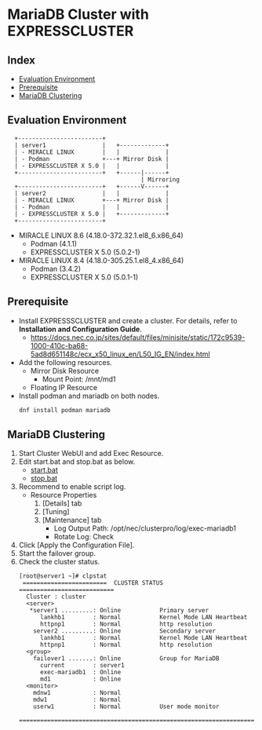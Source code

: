 # MariaDB Cluster with EXPRESSCLUSTER

## Index
- [Evaluation Environment](#evaluation-environment)
- [Prerequisite](#prerequisite)
- [MariaDB Clustering](#mariadb-clustering)

## Evaluation Environment
```
  +------------------------+
  | server1                |   +-------------+
  | - MIRACLE LINUX        |   |             |
  | - Podman               +---+ Mirror Disk |
  | - EXPRESSCLUSTER X 5.0 |   |             |
  +------------------------+   +------|------+
                                      | Mirroring
  +------------------------+   +------V------+
  | server2                |   |             |
  | - MIRACLE LINUX        +---+ Mirror Disk |
  | - Podman               |   |             |
  | - EXPRESSCLUSTER X 5.0 |   +-------------+
  +------------------------+
```
- MIRACLE LINUX 8.6 (4.18.0-372.32.1.el8_6.x86_64)
  - Podman (4.1.1)
  - EXPRESSCLUSTER X 5.0 (5.0.2-1)
- MIRACLE LINUX 8.4 (4.18.0-305.25.1.el8_4.x86_64)
  - Podman (3.4.2)
  - EXPRESSCLUSTER X 5.0 (5.0.1-1)

## Prerequisite
- Install EXPRESSSCLUSTER and create a cluster. For details, refer to **Installation and Configuration Guide**.
  - https://docs.nec.co.jp/sites/default/files/minisite/static/172c9539-1000-410c-ba68-5ad8d651148c/ecx_x50_linux_en/L50_IG_EN/index.html
- Add the following resources.
  - Mirror Disk Resource
    - Mount Point: /mnt/md1
  - Floating IP Resource
- Install podman and mariadb on both nodes.
  ```sh
  dnf install podman mariadb
  ```

## MariaDB Clustering
1. Start Cluster WebUI and add Exec Resource.
1. Edit start.bat and stop.bat as below.
   - [start.bat](../script/MariaDB/start.sh)
   - [stop.bat](../script/MariaDB/sop.sh)
1. Recommend to enable script log.
   - Resource Properties
     1. [Details] tab
     1. [Tuning]
     1. [Maintenance] tab
        - Log Output Path: /opt/nec/clusterpro/log/exec-mariadb1
        - Rotate Log: Check
1. Click [Apply the Configuration File].
1. Start the failover group.
1. Check the cluster status.
   ```
   [root@server1 ~]# clpstat
    ========================  CLUSTER STATUS  ===========================
     Cluster : cluster
     <server>
      *server1 .........: Online           Primary server
         lankhb1        : Normal           Kernel Mode LAN Heartbeat
         httpnp1        : Normal           http resolution
       server2 .........: Online           Secondary server
         lankhb1        : Normal           Kernel Mode LAN Heartbeat
         httpnp1        : Normal           http resolution
     <group>
       failover1 .......: Online           Group for MariaDB
         current        : server1
         exec-mariadb1  : Online
         md1            : Online
     <monitor>
       mdnw1            : Normal
       mdw1             : Normal
       userw1           : Normal           User mode monitor
    =====================================================================
   ```

<!--
1. If you have a proxy server, run the following command to pull images.
   ```sh
   export HTTP_PROXY=<your proxy server>
   ```
   ```sh
   export HTTPS_PROXY=<your proxy server>
   ```
1. Pull MariaDB container image on both servers.
   ```sh
   podman pull docker.io/library/mariadb:latest
   ```
1. Start the failover group on server1.
1. Run the following command on server1 to create and run MariaDB container.
   ```sh
   podman run --name mariadb1 -v /mnt/md1:/var/lib/mysql -e MYSQL_ROOT_PASSWORD=password -e MYSQL_DATABASE=watch -p 3306:3306 -d mariadb:latest
   ```
1. Login MadiaDB and check if the database (e.g. watch) is created.
   ```
   podman exec -it mariadb1 bash
   root@7afa0a7d8d7a:/# mysql -u root -p
   Enter password:
   Welcome to the MariaDB monitor.  Commands end with ; or \g.
   Your MariaDB connection id is 4
   Server version: 10.8.3-MariaDB-1:10.8.3+maria~jammy mariadb.org binary distribution
   
   Copyright (c) 2000, 2018, Oracle, MariaDB Corporation Ab and others.
   
   Type 'help;' or '\h' for help. Type '\c' to clear the current input statement.
   
   MariaDB [(none)]> show databases;
   +---------------------+
   | Database            |
   +---------------------+
   | #mysql50#lost+found |
   | information_schema  |
   | mysql               |
   | performance_schema  |
   | sys                 |
   | watch               |
   +---------------------+
   6 rows in set (0.012 sec)
   ```
1. Exit from the container.
   ```
   MariaDB [(none)]> quit
   Bye
   root@7afa0a7d8d7a:/# exit
   exit
   ```
1. Run the following command on server1 to stop the container.
   ```sh
   podman stop mariadb1
   ```
1. Move the failover group to server2.
   ```sh
   clpgrp -m failover1
   ```
1. Run the following command on server2 to create MariaDB container.
   ```sh
   podman create --name mariadb1 -v /mnt/md1:/var/lib/mysql -e MYSQL_ROOT_PASSWORD=password -e MYSQL_DATABASE=watch -p 3306:3306 mariadb:latest
   ```
1. Start Cluster WebUI and add Exec Resource as below.
   - start.sh
     ```sh
     #! /bin/sh
     #***************************************
     #*              start.sh               *
     #***************************************
     
     #ulimit -s unlimited
     
     podman start mariadb1
     
     echo "EXIT"
     exit 0
     ```    
   - stop.sh
     ```sh
     #! /bin/sh
     #***************************************
     #*               stop.sh               *
     #***************************************
     
     #ulimit -s unlimited
     
     podman stop mariadb1
     
     echo "EXIT"
     exit 0
     ```
1. On Cluster WebUI, add MySQL Monitor Resource as below.
   - Monitor Level: Level 2
   - Database Name: watch
   - IP Address: 127.0.0.1
   - Port: 3306
   - User Name: root
   - Password: password
   - Table: mysqlwatch
   - Storage Engine: InnoDB
   - Library Path: /usr/lib64/libmariadb.so.3
1. Click [Apply the Configuration File].
1. Check the cluster status.
   ```sh
   [root@server1 ~]# clpstat
    ========================  CLUSTER STATUS  ===========================
     Cluster : cluster
     <server>
      *server1 .........: Online           Primary server
         lankhb1        : Normal           Kernel Mode LAN Heartbeat
         httpnp1        : Normal           http resolution
       server2 .........: Online           Secondary server
         lankhb1        : Normal           Kernel Mode LAN Heartbeat
         httpnp1        : Normal           http resolution
     <group>
       failover1 .......: Online           Group for MariaDB
         current        : server1
         exec-mariadb1  : Online
         md1            : Online
     <monitor>
       mdnw1            : Normal
       mdw1             : Normal
       mysqlw1          : Normal
       userw1           : Normal           User mode monitor
    =====================================================================
   ```
-->